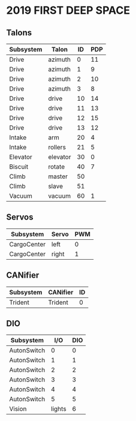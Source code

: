 # 2019 FIRST DEEP SPACE

## Talons

Subsystem    | Talon   | ID | PDP
------------ | ------- | -- | ---
Drive        | azimuth | 0  | 11
Drive        | azimuth | 1  | 9
Drive        | azimuth | 2  | 10
Drive        | azimuth | 3  | 8
Drive        | drive   | 10 | 14
Drive        | drive   | 11 | 13
Drive        | drive   | 12 | 15
Drive        | drive   | 13 | 12
Intake       | arm     | 20 | 4
Intake       | rollers | 21 | 5
Elevator     | elevator| 30 | 0
Biscuit      | rotate  | 40 | 7
Climb        | master  | 50 | 
Climb        | slave   | 51 | 
Vacuum       | vacuum  | 60 | 1

## Servos

Subsystem   | Servo | PWM
----------- | ----- | ---
CargoCenter | left  | 0
CargoCenter | right | 1

## CANifier

Subsystem | CANifier | ID
--------- | -------- | --
Trident   | Trident  | 0

## DIO

Subsystem   | I/O    | DIO
----------- | ------ | ---
AutonSwitch |  0     | 0
AutonSwitch |  1     | 1
AutonSwitch |  2     | 2
AutonSwitch |  3     | 3
AutonSwitch |  4     | 4
AutonSwitch |  5     | 5
Vision      | lights | 6


